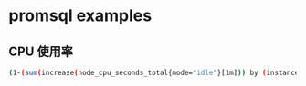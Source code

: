 # promsql examples

## CPU 使用率

```bash
(1-(sum(increase(node_cpu_seconds_total{mode="idle"}[1m])) by (instance) / sum(increase(node_cpu_seconds_total[1m])) by (instance))) * 100
```
